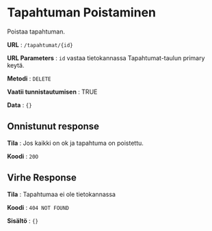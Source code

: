 # Tapahtuman Poistaminen

Poistaa tapahtuman.

**URL** : `/tapahtumat/{id}`

**URL Parameters** : `id` vastaa tietokannassa Tapahtumat-taulun primary keytä.

**Metodi** : `DELETE`

**Vaatii tunnistautumisen** : TRUE

**Data** : `{}`

## Onnistunut response

**Tila** : Jos kaikki on ok ja tapahtuma on poistettu.

**Koodi** : `20O`


## Virhe Response
**Tila** : Tapahtumaa ei ole tietokannassa

**Koodi** : `404 NOT FOUND`

**Sisältö** : `{}`






